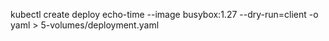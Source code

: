 kubectl create deploy echo-time --image busybox:1.27
--dry-run=client -o yaml > 5-volumes/deployment.yaml
